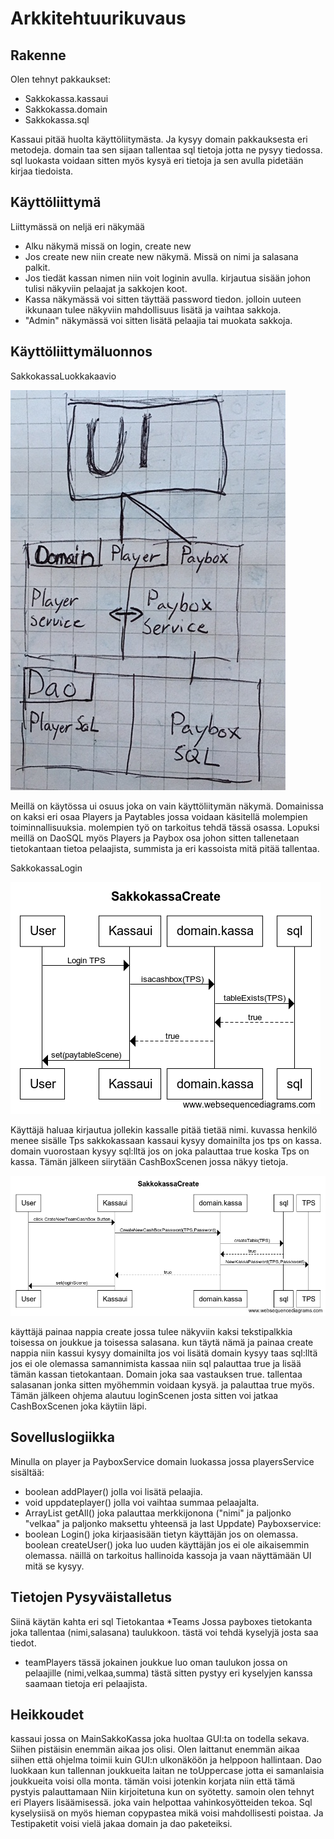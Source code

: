 
# Arkkitehtuurikuvaus

## Rakenne

Olen tehnyt pakkaukset:
* Sakkokassa.kassaui
* Sakkokassa.domain
* Sakkokassa.sql 

Kassaui pitää huolta käyttöliitymästa.
Ja kysyy domain pakkauksesta eri metodeja.
domain taa sen sijaan tallentaa sql tietoja jotta ne pysyy tiedossa.
sql luokasta voidaan sitten myös kysyä eri tietoja ja sen avulla pidetään kirjaa tiedoista.

## Käyttöliittymä

Liittymässä on neljä eri näkymää
* Alku näkymä missä on login, create new 
* Jos create new niin create new näkymä. Missä on nimi ja salasana palkit.
* Jos tiedät kassan nimen niin voit loginin avulla. kirjautua sisään johon tulisi näkyviin pelaajat ja sakkojen koot.
* Kassa näkymässä voi sitten täyttää password tiedon. jolloin uuteen ikkunaan tulee näkyviin mahdollisuus lisätä ja vaihtaa sakkoja. 
* "Admin" näkymässä voi sitten lisätä pelaajia tai muokata sakkoja.

## Käyttöliittymäluonnos

SakkokassaLuokkakaavio

![Luonnos](Kuvat/SakkoKaavio.jpg)

Meillä on käytössa ui osuus joka on vain käyttöliitymän näkymä.
Domainissa on kaksi eri osaa Players ja Paytables
jossa voidaan käsitellä molempien toiminnallisuuksia.
molempien työ on tarkoitus tehdä tässä osassa.
Lopuksi meillä on DaoSQL myös Players ja Paybox
osa johon sitten tallenetaan tietokantaan tietoa pelaajista, summista ja eri kassoista mitä pitää tallentaa.



SakkokassaLogin

![Luonnos](Kuvat/SakkokassaLogin.png)

Käyttäjä haluaa kirjautua jollekin kassalle pitää tietää nimi. kuvassa henkilö menee sisälle Tps sakkokassaan
kassaui kysyy domainilta jos tps on kassa. domain vuorostaan kysyy sql:lltä jos on joka palauttaa true koska Tps on kassa.
Tämän jälkeen siirytään CashBoxScenen jossa näkyy tietoja.

![Luonnos](Kuvat/SakkokassaCreate.png)

käyttäjä painaa nappia create jossa tulee näkyviin kaksi tekstipalkkia toisessa on joukkue ja toisessa salasana.
kun täytä nämä ja painaa create nappia niin kassui kysyy domainilta jos voi lisätä domain kysyy taas sql:lltä 
jos ei ole olemassa samannimista kassaa niin sql palauttaa true ja lisää tämän kassan tietokantaan.
Domain joka saa vastauksen true. tallentaa salasanan jonka sitten myöhemmin voidaan kysyä.
ja palauttaa true myös. 
Tämän jälkeen ohjema alautuu loginScenen josta sitten voi jatkaa CashBoxScenen joka käytiin läpi.


## Sovelluslogiikka

Minulla on player ja PayboxService domain luokassa jossa playersService sisältää:
* boolean addPlayer()
jolla voi lisätä pelaajia.
* void uppdateplayer() 
jolla voi vaihtaa summaa pelaajalta.
* ArrayList<String> getAll()
joka palauttaa merkkijonona ("nimi" ja paljonko "velkaa" ja paljonko maksettu yhteensä ja last Uppdate)
Payboxservice:
* boolean Login()
joka kirjaasisään tietyn käyttäjän jos on olemassa.
boolean createUser()
joka luo uuden käyttäjän jos ei ole aikaisemmin olemassa.
näillä on tarkoitus hallinoida kassoja ja vaan näyttämään UI mitä se kysyy.


## Tietojen Pysyväistalletus

Siinä käytän kahta eri sql Tietokantaa 
*Teams
Jossa payboxes tietokanta joka tallentaa (nimi,salasana) taulukkoon.
tästä voi tehdä kyselyjä josta saa tiedot.

* teamPlayers
tässä jokainen joukkue luo oman taulukon jossa on pelaajille
(nimi,velkaa,summa) tästä sitten pystyy eri kyselyjen kanssa saamaan tietoja eri pelaajista.

## Heikkoudet

kassaui jossa on MainSakkoKassa joka huoltaa GUI:ta on todella sekava.
Siihen pistäisin enemmän aikaa jos olisi. Olen laittanut enemmän aikaa siihen että ohjelma toimii kuin GUI:n ulkonäköön ja helppoon hallintaan.
Dao luokkaan kun tallennan joukkueita laitan ne toUppercase jotta ei samanlaisia joukkueita voisi olla monta.
tämän voisi jotenkin korjata niin että tämä pystyis palauttamaan Niin kirjoitetuna kun on syötetty.
samoin olen tehnyt eri Players lisäämisessä. joka vain helpottaa vahinkosyötteiden tekoa.
Sql kyselysiisä on myös hieman copypastea mikä voisi mahdollisesti poistaa. 
Ja Testipaketit voisi vielä jakaa domain ja dao paketeiksi.
  
